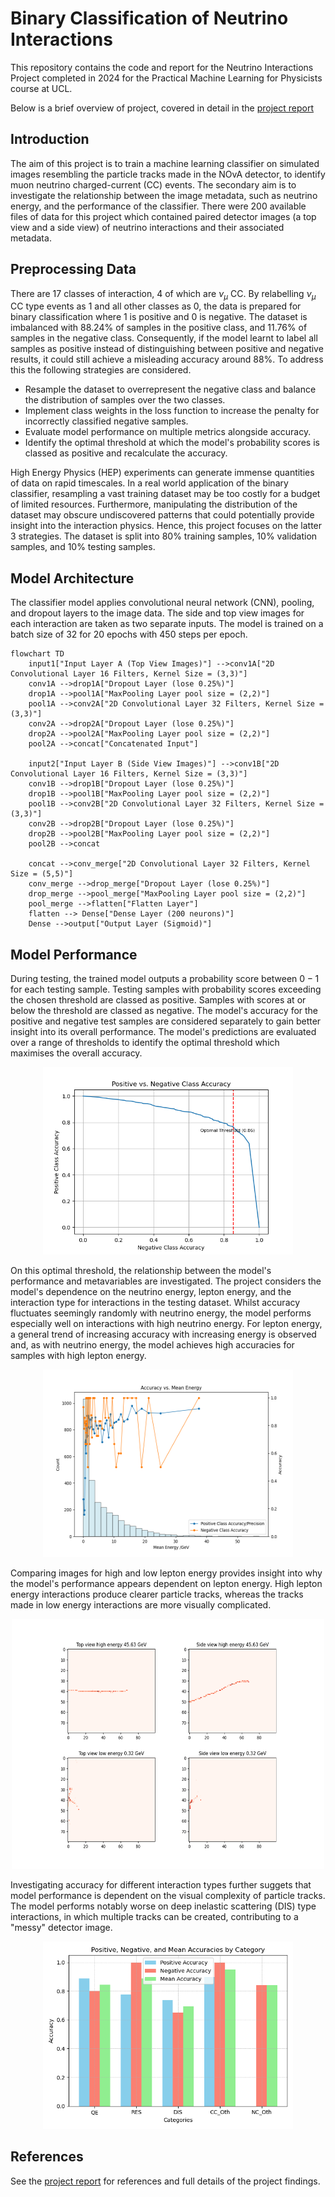 # Binary Classification of Neutrino Interactions
This repository contains the code and report for the Neutrino Interactions Project completed in 2024 for the Practical Machine Learning for Physicists course at UCL.

Below is a brief overview of project, covered in detail in the [project report](https://github.com/Sim-Ood/Binary-Classification-of-Neutrino-Interactions/blob/main/Classifying%20Neutrinos%20Report.pdf)

## Introduction

The aim of this project is to train a machine learning classifier on simulated images resembling the particle tracks made in the NOvA detector, to identify muon neutrino charged-current (CC) events. The secondary aim is to investigate the relationship between the image metadata, such as neutrino energy, and the performance of the classifier. There were 200 available files of data for this project which contained paired detector images (a top view and a side view) of neutrino interactions and their associated metadata.

## Preprocessing Data

There are 17 classes of interaction, 4 of which are $\nu_{\mu}$ CC. By relabelling $\nu_{\mu}$ CC type events as 1 and all other classes as 0, the data is prepared for binary classification where 1 is positive and 0 is negative. The dataset is imbalanced with 88.24% of samples in the positive class, and 11.76% of samples in the negative class. Consequently, if the model learnt to label all samples as positive instead of distinguishing between positive and negative results, it could still achieve a misleading accuracy around 88%. To address this the following strategies are considered.

- Resample the dataset to overrepresent the negative class and balance the distribution of samples over the two classes.
- Implement class weights in the loss function to increase the penalty for incorrectly classified negative samples.
- Evaluate model performance on multiple metrics alongside accuracy.
- Identify the optimal threshold at which the model's probability scores is classed as positive and recalculate the accuracy. 

High Energy Physics (HEP) experiments can generate immense quantities of data on rapid timescales. In a real world application of the binary classifier, resampling a vast training dataset may be too costly for a budget of limited resources. Furthermore, manipulating the distribution of the dataset may obscure undiscovered patterns that could potentially provide insight into the interaction physics. Hence, this project focuses on the latter 3 strategies. The dataset is split into 80% training samples, 10% validation samples, and 10% testing samples. 

## Model Architecture

The classifier model applies convolutional neural network (CNN), pooling, and dropout layers to the image data. The side and top view images for each interaction are taken as two separate inputs. The model is trained on a batch size of 32 for 20 epochs with 450 steps per epoch. 

```mermaid
flowchart TD
    input1["Input Layer A (Top View Images)"] -->conv1A["2D Convolutional Layer 16 Filters, Kernel Size = (3,3)"]
    conv1A -->drop1A["Dropout Layer (lose 0.25%)"]
    drop1A -->pool1A["MaxPooling Layer pool size = (2,2)"]
    pool1A -->conv2A["2D Convolutional Layer 32 Filters, Kernel Size = (3,3)"]
    conv2A -->drop2A["Dropout Layer (lose 0.25%)"]
    drop2A -->pool2A["MaxPooling Layer pool size = (2,2)"]
    pool2A -->concat["Concatenated Input"]

    input2["Input Layer B (Side View Images)"] -->conv1B["2D Convolutional Layer 16 Filters, Kernel Size = (3,3)"]
    conv1B -->drop1B["Dropout Layer (lose 0.25%)"]
    drop1B -->pool1B["MaxPooling Layer pool size = (2,2)"]
    pool1B -->conv2B["2D Convolutional Layer 32 Filters, Kernel Size = (3,3)"]
    conv2B -->drop2B["Dropout Layer (lose 0.25%)"]
    drop2B -->pool2B["MaxPooling Layer pool size = (2,2)"]
    pool2B -->concat

    concat -->conv_merge["2D Convolutional Layer 32 Filters, Kernel Size = (5,5)"]
    conv_merge -->drop_merge["Dropout Layer (lose 0.25%)"]
    drop_merge -->pool_merge["MaxPooling Layer pool size = (2,2)"]
    pool_merge -->flatten["Flatten Layer"]
    flatten --> Dense["Dense Layer (200 neurons)"]
    Dense -->output["Output Layer (Sigmoid)"]
```
## Model Performance

During testing, the trained model outputs a probability score between $0-1$ for each testing sample. Testing samples with probability scores exceeding the chosen threshold are classed as positive. Samples with scores at or below the threshold are classed as negative. The model's accuracy for the positive and negative test samples are considered separately to gain better insight into its overall performance. The model's predictions are evaluated over a range of thresholds to identify the optimal threshold which maximises the overall accuracy.

<div align="center">
    <img height="300" width = "400" src="Neutrino Classifier Figures/Optimal Threshold.png">
</div>

On this optimal threshold, the relationship between the model's performance and metavariables are investigated. The project considers the model's dependence on the neutrino energy, lepton energy, and the interaction type for interactions in the testing dataset. Whilst accuracy fluctuates seemingly randomly with neutrino energy, the model performs especially well on interactions with high neutrino energy. For lepton energy, a general trend of increasing accuracy with increasing energy is observed and, as with neutrino energy, the model achieves high accuracies for samples with high lepton energy. 

<div align="center">
    <img height="300" width = "400" src="Neutrino Classifier Figures/Lepen PN.png">
</div>

Comparing images for high and low lepton energy provides insight into why the model's performance appears dependent on lepton energy. High lepton energy interactions produce clearer particle tracks, whereas the tracks made in low energy interactions are more visually complicated.
<div align="center">
    <img height="400" width = "500" src="Neutrino Classifier Figures/HighLow_en.png">
</div>

Investigating accuracy for different interaction types further suggets that model performance is dependent on the visual complexity of particle tracks. The model performs notably worse on deep inelastic scattering (DIS) type interactions, in which multiple tracks can be created, contributing to a "messy" detector image.  

<div align="center">
    <img height="300" width = "400" src="Neutrino Classifier Figures/Interaction_dep.png">
</div>

## References

See the [project report](https://github.com/Sim-Ood/Binary-Classification-of-Neutrino-Interactions/blob/main/Classifying%20Neutrinos%20Report.pdf) for references and full details of the project findings.

